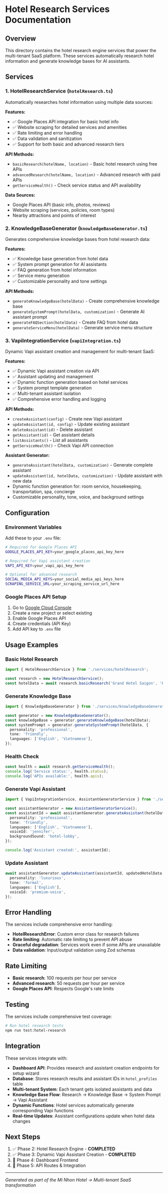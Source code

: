 # Hotel Research Services Documentation

## Overview

This directory contains the hotel research engine services that power the multi-tenant SaaS
platform. These services automatically research hotel information and generate knowledge bases for
AI assistants.

## Services

### 1. HotelResearchService (`hotelResearch.ts`)

Automatically researches hotel information using multiple data sources:

**Features:**

- ✅ Google Places API integration for basic hotel info
- ✅ Website scraping for detailed services and amenities
- ✅ Rate limiting and error handling
- ✅ Data validation and sanitization
- ✅ Support for both basic and advanced research tiers

**API Methods:**

- `basicResearch(hotelName, location)` - Basic hotel research using free APIs
- `advancedResearch(hotelName, location)` - Advanced research with paid APIs
- `getServiceHealth()` - Check service status and API availability

**Data Sources:**

- Google Places API (basic info, photos, reviews)
- Website scraping (services, policies, room types)
- Nearby attractions and points of interest

### 2. KnowledgeBaseGenerator (`knowledgeBaseGenerator.ts`)

Generates comprehensive knowledge bases from hotel research data:

**Features:**

- ✅ Knowledge base generation from hotel data
- ✅ System prompt generation for AI assistants
- ✅ FAQ generation from hotel information
- ✅ Service menu generation
- ✅ Customizable personality and tone settings

**API Methods:**

- `generateKnowledgeBase(hotelData)` - Create comprehensive knowledge base
- `generateSystemPrompt(hotelData, customization)` - Generate AI assistant prompt
- `generateFAQSection(hotelData)` - Create FAQ from hotel data
- `generateServiceMenu(hotelData)` - Generate service menu structure

### 3. VapiIntegrationService (`vapiIntegration.ts`)

Dynamic Vapi assistant creation and management for multi-tenant SaaS:

**Features:**

- ✅ Dynamic Vapi assistant creation via API
- ✅ Assistant updating and management
- ✅ Dynamic function generation based on hotel services
- ✅ System prompt template generation
- ✅ Multi-tenant assistant isolation
- ✅ Comprehensive error handling and logging

**API Methods:**

- `createAssistant(config)` - Create new Vapi assistant
- `updateAssistant(id, config)` - Update existing assistant
- `deleteAssistant(id)` - Delete assistant
- `getAssistant(id)` - Get assistant details
- `listAssistants()` - List all assistants
- `getServiceHealth()` - Check Vapi API connection

**Assistant Generator:**

- `generateAssistant(hotelData, customization)` - Generate complete assistant
- `updateAssistant(id, hotelData, customization)` - Update assistant with new data
- Dynamic function generation for: room service, housekeeping, transportation, spa, concierge
- Customizable personality, tone, voice, and background settings

## Configuration

### Environment Variables

Add these to your `.env` file:

```bash
# Required for Google Places API
GOOGLE_PLACES_API_KEY=your_google_places_api_key_here

# Required for Vapi assistant creation
VAPI_API_KEY=your_vapi_api_key_here

# Optional for advanced research
SOCIAL_MEDIA_API_KEYS=your_social_media_api_keys_here
SCRAPING_SERVICE_URL=your_scraping_service_url_here
```

### Google Places API Setup

1. Go to [Google Cloud Console](https://console.cloud.google.com/)
2. Create a new project or select existing
3. Enable Google Places API
4. Create credentials (API Key)
5. Add API key to `.env` file

## Usage Examples

### Basic Hotel Research

```typescript
import { HotelResearchService } from './services/hotelResearch';

const research = new HotelResearchService();
const hotelData = await research.basicResearch('Grand Hotel Saigon', 'Ho Chi Minh City');
```

### Generate Knowledge Base

```typescript
import { KnowledgeBaseGenerator } from './services/knowledgeBaseGenerator';

const generator = new KnowledgeBaseGenerator();
const knowledgeBase = generator.generateKnowledgeBase(hotelData);
const systemPrompt = generator.generateSystemPrompt(hotelData, {
  personality: 'professional',
  tone: 'friendly',
  languages: ['English', 'Vietnamese'],
});
```

### Health Check

```typescript
const health = await research.getServiceHealth();
console.log('Service status:', health.status);
console.log('APIs available:', health.apis);
```

### Generate Vapi Assistant

```typescript
import { VapiIntegrationService, AssistantGeneratorService } from './services/vapiIntegration';

const assistantGenerator = new AssistantGeneratorService();
const assistantId = await assistantGenerator.generateAssistant(hotelData, {
  personality: 'professional',
  tone: 'friendly',
  languages: ['English', 'Vietnamese'],
  voiceId: 'jennifer',
  backgroundSound: 'hotel-lobby',
});

console.log('Assistant created:', assistantId);
```

### Update Assistant

```typescript
await assistantGenerator.updateAssistant(assistantId, updatedHotelData, {
  personality: 'luxurious',
  tone: 'formal',
  languages: ['English'],
  voiceId: 'premium-voice',
});
```

## Error Handling

The services include comprehensive error handling:

- **HotelResearchError**: Custom error class for research failures
- **Rate limiting**: Automatic rate limiting to prevent API abuse
- **Graceful degradation**: Services work even if some APIs are unavailable
- **Data validation**: Input/output validation using Zod schemas

## Rate Limiting

- **Basic research**: 100 requests per hour per service
- **Advanced research**: 50 requests per hour per service
- **Google Places API**: Respects Google's rate limits

## Testing

The services include comprehensive test coverage:

```bash
# Run hotel research tests
npm run test:hotel-research
```

## Integration

These services integrate with:

- **Dashboard API**: Provides research and assistant creation endpoints for setup wizard
- **Database**: Stores research results and assistant IDs in `hotel_profiles` table
- **Multi-tenant System**: Each tenant gets isolated assistants and data
- **Knowledge Base Flow**: Research → Knowledge Base → System Prompt → Vapi Assistant
- **Dynamic Functions**: Hotel services automatically generate corresponding Vapi functions
- **Real-time Updates**: Assistant configurations update when hotel data changes

## Next Steps

1. ✅ Phase 2: Hotel Research Engine - **COMPLETED**
2. ✅ Phase 3: Dynamic Vapi Assistant Creation - **COMPLETED**
3. 🔄 Phase 4: Dashboard Frontend
4. 🔄 Phase 5: API Routes & Integration

---

_Generated as part of the Mi Nhon Hotel → Multi-tenant SaaS transformation_
